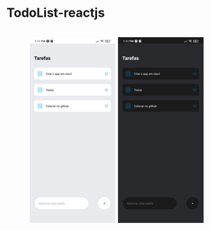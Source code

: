 # TodoList-reactjs

<h1 style="font-family: roboto" align='center'>
  <img src='./Modelo_LightMode.jpg' height=425></img>
  <img src='./Modelo_DarkMode.jpg' height=425></img>
</h1>
